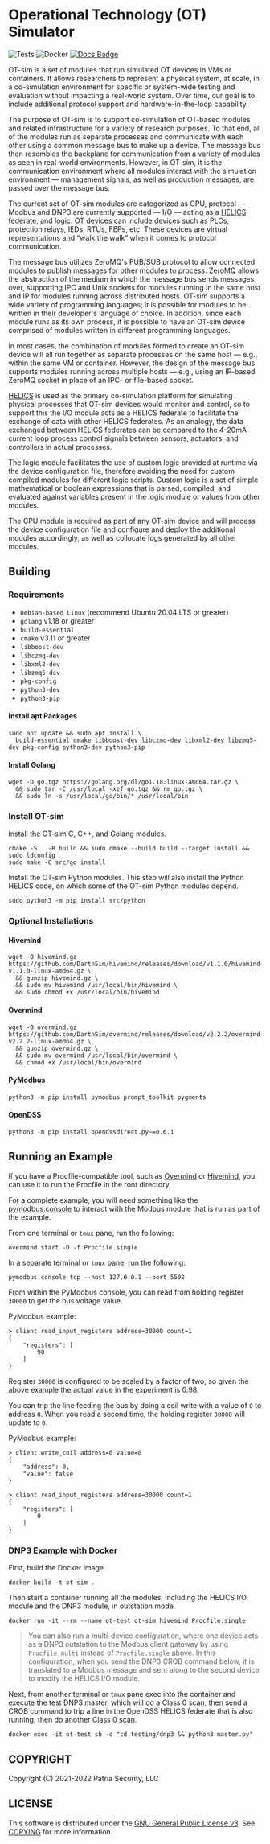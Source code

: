 # Operational Technology (OT) Simulator

![Tests](https://github.com/patsec/ot-sim/actions/workflows/e2e.yml/badge.svg)
![Docker](https://github.com/patsec/ot-sim/actions/workflows/docker.yml/badge.svg)
[![Docs Badge](https://img.shields.io/badge/docs-reference-blue.svg)](https://ot-sim.patsec.dev)

OT-sim is a set of modules that run simulated OT devices in VMs or containers.
It allows researchers to represent a physical system, at scale, in a
co-simulation environment for specific or system-wide testing and evaluation
without impacting a real-world system. Over time, our goal is to include
additional protocol support and hardware-in-the-loop capability.

The purpose of OT-sim is to support co-simulation of OT-based modules and
related infrastructure for a variety of research purposes. To that end, all of
the modules run as separate processes and communicate with each other using a
common message bus to make up a device. The message bus then resembles the
backplane for communication from a variety of modules as seen in real-world
environments. However, in OT-sim, it is the communication environment where all
modules interact with the simulation environment &mdash; management signals, as
well as production messages, are passed over the message bus.

The current set of OT-sim modules are categorized as CPU, protocol &mdash;
Modbus and DNP3 are currently supported &mdash; I/O &mdash; acting as a
[HELICS](https://helics.org) federate, and logic. OT devices can include devices
such as PLCs, protection relays, IEDs, RTUs, FEPs, etc. These devices are
virtual representations and “walk the walk” when it comes to protocol
communication.

The message bus utilizes ZeroMQ's PUB/SUB protocol to allow connected modules to
publish messages for other modules to process. ZeroMQ allows the abstraction of
the medium in which the message bus sends messages over, supporting IPC and Unix
sockets for modules running in the same host and IP for modules running across
distributed hosts. OT-sim supports a wide variety of programming languages; it
is possible for modules to be written in their developer's language of choice.
In addition, since each module runs as its own process, it is possible to have
an OT-sim device comprised of modules written in different programming
languages.

In most cases, the combination of modules formed to create an OT-sim device will
all run together as separate processes on the same host &mdash; e.g., within the
same VM or container. However, the design of the message bus supports modules
running across multiple hosts &mdash; e.g., using an IP-based ZeroMQ socket in
place of an IPC- or file-based socket.

[HELICS](https://helics.org/) is used as the primary co-simulation platform for
simulating physical processes that OT-sim devices would monitor and control, so
to support this the I/O module acts as a HELICS federate to facilitate the
exchange of data with other HELICS federates. As an analogy, the data exchanged
between HELICS federates can be compared to the 4-20mA current loop process
control signals between sensors, actuators, and controllers in actual processes.

The logic module facilitates the use of custom logic provided at runtime via the
device configuration file, therefore avoiding the need for custom compiled
modules for different logic scripts. Custom logic is a set of simple
mathematical or boolean expressions that is parsed, compiled, and evaluated
against variables present in the logic module or values from other modules.

The CPU module is required as part of any OT-sim device and will process the
device configuration file and configure and deploy the additional modules
accordingly, as well as collocate logs generated by all other modules.

## Building

### Requirements

- `Debian-based Linux` (recommend Ubuntu 20.04 LTS or greater)
- `golang` v1.18 or greater
- `build-essential`
- `cmake` v3.11 or greater
- `libboost-dev`
- `libczmq-dev`
- `libxml2-dev`
- `libzmq5-dev`
- `pkg-config`
- `python3-dev`
- `python3-pip`

#### Install apt Packages
```
sudo apt update && sudo apt install \
  build-essential cmake libboost-dev libczmq-dev libxml2-dev libzmq5-dev pkg-config python3-dev python3-pip
```

#### Install Golang
```
wget -O go.tgz https://golang.org/dl/go1.18.linux-amd64.tar.gz \
  && sudo tar -C /usr/local -xzf go.tgz && rm go.tgz \
  && sudo ln -s /usr/local/go/bin/* /usr/local/bin
```

### Install OT-sim

Install the OT-sim C, C++, and Golang modules.

```
cmake -S . -B build && sudo cmake --build build --target install && sudo ldconfig
sudo make -C src/go install
```

Install the OT-sim Python modules. This step will also install the Python HELICS code, on which some of the OT-sim Python modules depend.

```
sudo python3 -m pip install src/python
```

### Optional Installations

#### Hivemind

```
wget -O hivemind.gz https://github.com/DarthSim/hivemind/releases/download/v1.1.0/hivemind-v1.1.0-linux-amd64.gz \
  && gunzip hivemind.gz \
  && sudo mv hivemind /usr/local/bin/hivemind \
  && sudo chmod +x /usr/local/bin/hivemind
```

#### Overmind

```
wget -O overmind.gz https://github.com/DarthSim/overmind/releases/download/v2.2.2/overmind-v2.2.2-linux-amd64.gz \
  && gunzip overmind.gz \
  && sudo mv overmind /usr/local/bin/overmind \
  && chmod +x /usr/local/bin/overmind
```

#### PyModbus

```
python3 -m pip install pymodbus prompt_toolkit pygments
```

#### OpenDSS

```
python3 -m pip install opendssdirect.py~=0.6.1
```

## Running an Example

If you have a Procfile-compatible tool, such as [Overmind](#overmind) or [Hivemind](#hivemind), you can use it to run the Procfile in the root directory.

For a complete example, you will need something like the [pymodbus.console](#pymodbus) to interact with the Modbus module that is run as part of the example.

From one terminal or `tmux` pane, run the following:

```
overmind start -D -f Procfile.single
```

In a separate terminal or `tmux` pane, run the following:

```
pymodbus.console tcp --host 127.0.0.1 --port 5502
```

From within the PyModbus console, you can read from holding register `30000` to get the bus voltage value.

PyModbus example:

```
> client.read_input_registers address=30000 count=1
{
    "registers": [
        98
    ]
}
```

Register `30000` is configured to be scaled by a factor of two, so given the above example the actual value in the experiment is 0.98.

You can trip the line feeding the bus by doing a coil write with a value of `0` to address `0`. When you read a second time, the holding register `30000` will update to `0`.

PyModbus example:

```
> client.write_coil address=0 value=0
{
    "address": 0,
    "value": false
}

> client.read_input_registers address=30000 count=1
{
    "registers": [
        0
    ]
}
```

### DNP3 Example with Docker

First, build the Docker image.

```
docker build -t ot-sim .
```

Then start a container running all the modules, including the HELICS I/O module and the DNP3 module, in outstation mode.

```
docker run -it --rm --name ot-test ot-sim hivemind Procfile.single
```

> You can also run a multi-device configuration, where one device acts as a DNP3 outstation to the Modbus client gateway by using `Procfile.multi` instead of `Procfile.single` above. In this configuration, when you send the DNP3 CROB command below, it is translated to a Modbus message and sent along to the second device to modify the HELICS I/O module.

Next, from another terminal or `tmux` pane exec into the container and execute the test DNP3 master, which will do a Class 0 scan, then send a CROB command to trip a line in the OpenDSS HELICS federate that is also running, then do another Class 0 scan.

```
docker exec -it ot-test sh -c "cd testing/dnp3 && python3 master.py"
```

## COPYRIGHT

Copyright (C) 2021-2022 Patria Security, LLC

## LICENSE

This software is distributed under the [GNU General Public License
v3](https://www.gnu.org/licenses/gpl-3.0.en.html). See
[COPYING](https://github.com/patsec/ot-sim/blob/main/COPYING) for more
information.
